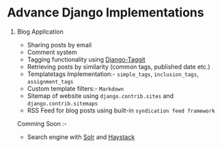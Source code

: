 # Advance Django Implementations

1. Blog Application
    * Sharing posts by email
    * Comment system
    * Tagging functionality using [Django-Taggit](https://django-taggit.readthedocs.io/en/latest/)
    * Retrieving posts by similarity (common tags, published date etc.)
    * Templatetags Implementation:- `simple_tags`, `inclusion_tags`, `assignment_tags`
    * Custom template filters:- `Markdown`
    * Sitemap of website using `django.contrib.sites` and `django.contrib.sitemaps`
    * RSS Feed for blog posts using built-in `syndication feed framework`
    
    Comming Soon :-
    * Search engine with [Solr](http://lucene.apache.org/solr/) and [Haystack](http://haystacksearch.org/)   
